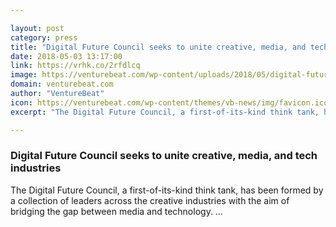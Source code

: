 ```yaml
---

layout: post
category: press
title: "Digital Future Council seeks to unite creative, media, and tech industries"
date: 2018-05-03 13:17:00
link: https://vrhk.co/2rfdlcq
image: https://venturebeat.com/wp-content/uploads/2018/05/digital-future-council.jpg?fit=1200%2C857&strip=all
domain: venturebeat.com
author: "VentureBeat"
icon: https://venturebeat.com/wp-content/themes/vb-news/img/favicon.ico
excerpt: "The Digital Future Council, a first-of-its-kind think tank, has been formed by a collection of leaders across the creative industries with the aim of bridging the gap between media and technology. …"

---
```


### Digital Future Council seeks to unite creative, media, and tech industries

The Digital Future Council, a first-of-its-kind think tank, has been formed by a collection of leaders across the creative industries with the aim of bridging the gap between media and technology. …